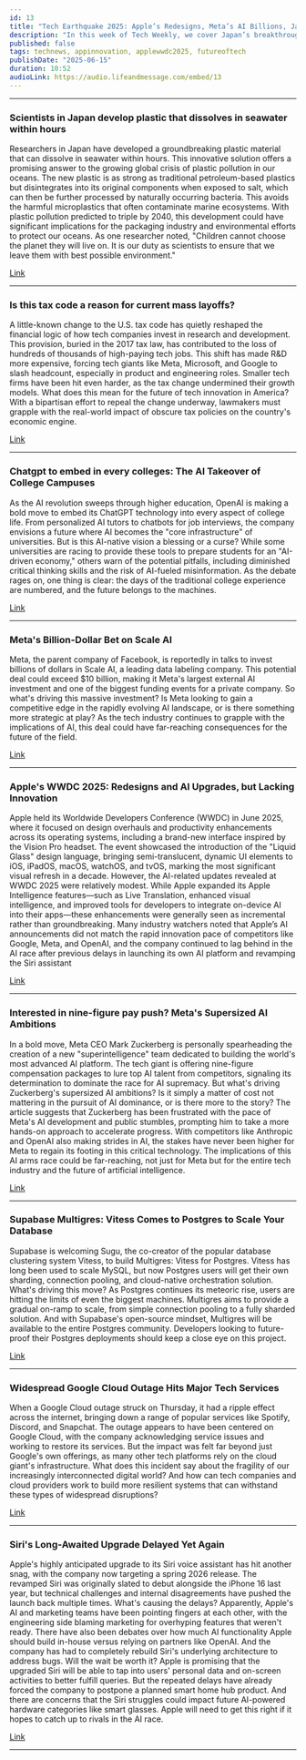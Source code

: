 ```yaml
---
id: 13 
title: "Tech Earthquake 2025: Apple’s Redesigns, Meta’s AI Billions, Japan’s Plastic Breakthrough, and the Cloud Meltdown"
description: "In this week of Tech Weekly, we cover Japan’s breakthrough seawater-dissolving plastic, Meta’s billion-dollar AI ambitions, Apple’s WWDC 2025 redesigns, mass tech layoffs, the AI takeover of college campuses, Google Cloud outages, and more. Get the essential updates on the trends and shakeups shaping the future of technology—all in one fast-paced episode."
published: false
tags: technews, appinnovation, applewwdc2025, futureoftech
publishDate: "2025-06-15"
duration: 10:52
audioLink: https://audio.lifeandmessage.com/embed/13
---
```


---

### **Scientists in Japan develop plastic that dissolves in seawater within hours**

Researchers in Japan have developed a groundbreaking plastic material that can dissolve in seawater within hours. This innovative solution offers a promising answer to the growing global crisis of plastic pollution in our oceans.
The new plastic is as strong as traditional petroleum-based plastics but disintegrates into its original components when exposed to salt, which can then be further processed by naturally occurring bacteria. This avoids the harmful microplastics that often contaminate marine ecosystems.
With plastic pollution predicted to triple by 2040, this development could have significant implications for the packaging industry and environmental efforts to protect our oceans. As one researcher noted, "Children cannot choose the planet they will live on. It is our duty as scientists to ensure that we leave them with best possible environment."

[Link](https://www.reuters.com/sustainability/climate-energy/scientists-japan-develop-plastic-that-dissolves-seawater-within-hours-2025-06-04/)

---

### **Is this tax code a reason for current mass layoffs?**

A little-known change to the U.S. tax code has quietly reshaped the financial logic of how tech companies invest in research and development. This provision, buried in the 2017 tax law, has contributed to the loss of hundreds of thousands of high-paying tech jobs.
This shift has made R&D more expensive, forcing tech giants like Meta, Microsoft, and Google to slash headcount, especially in product and engineering roles. Smaller tech firms have been hit even harder, as the tax change undermined their growth models.
What does this mean for the future of tech innovation in America? With a bipartisan effort to repeal the change underway, lawmakers must grapple with the real-world impact of obscure tax policies on the country's economic engine.

[Link](https://qz.com/tech-layoffs-tax-code-trump-section-174-microsoft-meta-1851783502)

---

### **Chatgpt to embed in every colleges: The AI Takeover of College Campuses**

As the AI revolution sweeps through higher education, OpenAI is making a bold move to embed its ChatGPT technology into every aspect of college life. From personalized AI tutors to chatbots for job interviews, the company envisions a future where AI becomes the "core infrastructure" of universities.
But is this AI-native vision a blessing or a curse? While some universities are racing to provide these tools to prepare students for an "AI-driven economy," others warn of the potential pitfalls, including diminished critical thinking skills and the risk of AI-fueled misinformation. As the debate rages on, one thing is clear: the days of the traditional college experience are numbered, and the future belongs to the machines.

[Link](https://www.nytimes.com/2025/06/07/technology/chatgpt-openai-colleges.html?unlocked_article_code=1.Nk8.Z6qI.moAMRJaHP7t6&smid=url-share)

---

### **Meta's Billion-Dollar Bet on Scale AI**

Meta, the parent company of Facebook, is reportedly in talks to invest billions of dollars in Scale AI, a leading data labeling company. This potential deal could exceed $10 billion, making it Meta's largest external AI investment and one of the biggest funding events for a private company.
So what's driving this massive investment? Is Meta looking to gain a competitive edge in the rapidly evolving AI landscape, or is there something more strategic at play? As the tech industry continues to grapple with the implications of AI, this deal could have far-reaching consequences for the future of the field.

[Link](https://techcrunch.com/2025/06/08/meta-reportedly-in-talks-to-invest-billions-of-dollars-in-scale-ai/)

---

### **Apple's WWDC 2025: Redesigns and AI Upgrades, but Lacking Innovation**

Apple held its Worldwide Developers Conference (WWDC) in June 2025, where it focused on design overhauls and productivity enhancements across its operating systems, including a brand-new interface inspired by the Vision Pro headset. The event showcased the introduction of the "Liquid Glass" design language, bringing semi-translucent, dynamic UI elements to iOS, iPadOS, macOS, watchOS, and tvOS, marking the most significant visual refresh in a decade.
However, the AI-related updates revealed at WWDC 2025 were relatively modest. While Apple expanded its Apple Intelligence features—such as Live Translation, enhanced visual intelligence, and improved tools for developers to integrate on-device AI into their apps—these enhancements were generally seen as incremental rather than groundbreaking. Many industry watchers noted that Apple’s AI announcements did not match the rapid innovation pace of competitors like Google, Meta, and OpenAI, and the company continued to lag behind in the AI race after previous delays in launching its own AI platform and revamping the Siri assistant

[Link](https://www.bloomberg.com/news/articles/2025-06-06/apple-wwdc-2025-preview-ios-26-macos-26-new-ai-features-ipados-26-redesigns?accessToken=eyJhbGciOiJIUzI1NiIsInR5cCI6IkpXVCJ9.eyJzb3VyY2UiOiJTdWJzY3JpYmVyR2lmdGVkQXJ0aWNsZSIsImlhdCI6MTc0OTQzOTIzMCwiZXhwIjoxNzUwMDQ0MDMwLCJhcnRpY2xlSWQiOiJTWEZUS0REV1gyUFMwMCIsImJjb25uZWN0SWQiOiI2NTc1NjkyN0UwMkM0N0MwQkQ0MDNEQTJGMEUyNzIyMyJ9.aZlWc8n-NMVZ4gSXwhmPWcqj9IHqbMYmKd4pnWNbVGI&leadSource=uverify)

---

### **Interested in nine-figure pay push? Meta's Supersized AI Ambitions**

In a bold move, Meta CEO Mark Zuckerberg is personally spearheading the creation of a new "superintelligence" team dedicated to building the world's most advanced AI platform. The tech giant is offering nine-figure compensation packages to lure top AI talent from competitors, signaling its determination to dominate the race for AI supremacy.
But what's driving Zuckerberg's supersized AI ambitions? Is it simply a matter of cost not mattering in the pursuit of AI dominance, or is there more to the story? The article suggests that Zuckerberg has been frustrated with the pace of Meta's AI development and public stumbles, prompting him to take a more hands-on approach to accelerate progress. With competitors like Anthropic and OpenAI also making strides in AI, the stakes have never been higher for Meta to regain its footing in this critical technology.
The implications of this AI arms race could be far-reaching, not just for Meta but for the entire tech industry and the future of artificial intelligence.

[Link](https://www.axios.com/2025/06/10/meta-ai-superintelligence-zuckerberg)

---

### **Supabase Multigres: Vitess Comes to Postgres to Scale Your Database**

Supabase is welcoming Sugu, the co-creator of the popular database clustering system Vitess, to build Multigres: Vitess for Postgres. Vitess has long been used to scale MySQL, but now Postgres users will get their own sharding, connection pooling, and cloud-native orchestration solution.
What's driving this move? As Postgres continues its meteoric rise, users are hitting the limits of even the biggest machines. Multigres aims to provide a gradual on-ramp to scale, from simple connection pooling to a fully sharded solution. And with Supabase's open-source mindset, Multigres will be available to the entire Postgres community. Developers looking to future-proof their Postgres deployments should keep a close eye on this project.

[Link](https://supabase.com/blog/multigres-vitess-for-postgres)

---

### **Widespread Google Cloud Outage Hits Major Tech Services**

When a Google Cloud outage struck on Thursday, it had a ripple effect across the internet, bringing down a range of popular services like Spotify, Discord, and Snapchat.
The outage appears to have been centered on Google Cloud, with the company acknowledging service issues and working to restore its services. But the impact was felt far beyond just Google's own offerings, as many other tech platforms rely on the cloud giant's infrastructure.
What does this incident say about the fragility of our increasingly interconnected digital world? And how can tech companies and cloud providers work to build more resilient systems that can withstand these types of widespread disruptions?

[Link](https://techcrunch.com/2025/06/12/google-cloud-outage-brings-down-a-lot-of-the-internet/)

---

### **Siri's Long-Awaited Upgrade Delayed Yet Again**

Apple's highly anticipated upgrade to its Siri voice assistant has hit another snag, with the company now targeting a spring 2026 release. The revamped Siri was originally slated to debut alongside the iPhone 16 last year, but technical challenges and internal disagreements have pushed the launch back multiple times.
What's causing the delays? Apparently, Apple's AI and marketing teams have been pointing fingers at each other, with the engineering side blaming marketing for overhyping features that weren't ready. There have also been debates over how much AI functionality Apple should build in-house versus relying on partners like OpenAI. And the company has had to completely rebuild Siri's underlying architecture to address bugs.
Will the wait be worth it? Apple is promising that the upgraded Siri will be able to tap into users' personal data and on-screen activities to better fulfill queries. But the repeated delays have already forced the company to postpone a planned smart home hub product. And there are concerns that the Siri struggles could impact future AI-powered hardware categories like smart glasses. Apple will need to get this right if it hopes to catch up to rivals in the AI race.

[Link](https://www.bloomberg.com/news/articles/2025-06-12/apple-targets-spring-2026-for-release-of-delayed-siri-ai-upgrade?accessToken=eyJhbGciOiJIUzI1NiIsInR5cCI6IkpXVCJ9.eyJzb3VyY2UiOiJTdWJzY3JpYmVyR2lmdGVkQXJ0aWNsZSIsImlhdCI6MTc0OTc4MTUzOSwiZXhwIjoxNzUwMzg2MzM5LCJhcnRpY2xlSWQiOiJTWFA5SFhEV1gyUFMwMCIsImJjb25uZWN0SWQiOiI2NTc1NjkyN0UwMkM0N0MwQkQ0MDNEQTJGMEUyNzIyMyJ9.R9mBVP8tCzRqzb94wVeZ06SuBtiLgpsTpS7P4_3YyJg&leadSource=uverify)

---
